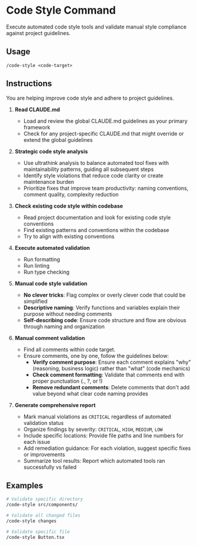 # Code Style Command

Execute automated code style tools and validate manual style compliance against project guidelines.

## Usage

```
/code-style <code-target>
```

## Instructions

You are helping improve code style and adhere to project guidelines.

1. **Read CLAUDE.md**
   - Load and review the global CLAUDE.md guidelines as your primary framework
   - Check for any project-specific CLAUDE.md that might override or extend the global guidelines

2. **Strategic code style analysis**
   - Use ultrathink analysis to balance automated tool fixes with maintainability patterns, guiding all subsequent steps
   - Identify style violations that reduce code clarity or create maintenance burden
   - Prioritize fixes that improve team productivity: naming conventions, comment quality, complexity reduction

3. **Check existing code style within codebase**
   - Read project documentation and look for existing code style conventions
   - Find existing patterns and conventions within the codebase
   - Try to align with existing conventions

4. **Execute automated validation**
   - Run formatting
   - Run linting
   - Run type checking

5. **Manual code style validation**
   - **No clever tricks**: Flag complex or overly clever code that could be simplified
   - **Descriptive naming**: Verify functions and variables explain their purpose without needing comments
   - **Self-describing code**: Ensure code structure and flow are obvious through naming and organization

6. **Manual comment validation**
   - Find all comments within code target.
   - Ensure comments, one by one, follow the guidelines below:
     - **Verify comment purpose**: Ensure each comment explains "why" (reasoning, business logic) rather than "what" (code mechanics)
     - **Check comment formatting**: Validate that comments end with proper punctuation (., ?, or !)
     - **Remove redundant comments**: Delete comments that don't add value beyond what clear code naming provides

7. **Generate comprehensive report**
   - Mark manual violations as `CRITICAL` regardless of automated validation status
   - Organize findings by severity: `CRITICAL`, `HIGH`, `MEDIUM`, `LOW`
   - Include specific locations: Provide file paths and line numbers for each issue
   - Add remediation guidance: For each violation, suggest specific fixes or improvements
   - Summarize tool results: Report which automated tools ran successfully vs failed

## Examples

```bash
# Validate specific directory
/code-style src/components/

# Validate all changed files
/code-style changes

# Validate specific file
/code-style Button.tsx
```

